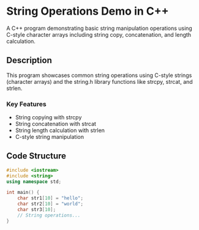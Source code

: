 # String Operations Demo in C++

A C++ program demonstrating basic string manipulation operations using C-style character arrays including string copy, concatenation, and length calculation.

## Description

This program showcases common string operations using C-style strings (character arrays) and the string.h library functions like strcpy, strcat, and strlen.

### Key Features
- String copying with strcpy
- String concatenation with strcat
- String length calculation with strlen
- C-style string manipulation

## Code Structure

```cpp
#include <iostream>
#include <string>
using namespace std;

int main() {
    char str1[10] = "hello";
    char str2[10] = "world";
    char str3[10];
    // String operations...
}
